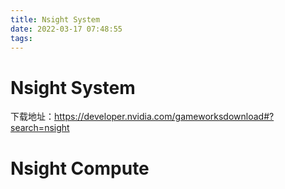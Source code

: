 ```yaml
---
title: Nsight System
date: 2022-03-17 07:48:55
tags:
---
```


# Nsight System
下载地址：https://developer.nvidia.com/gameworksdownload#?search=nsight

# Nsight Compute
